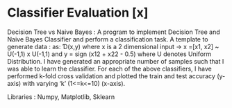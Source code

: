 # Classifier Evaluation [x]



Decision Tree vs Naive Bayes :
        A program to implement Decision Tree and Naive Bayes Classifier and perform a classification task. 
A template to generate data : as: Ɗ(x,y) where x is a 2 dimensional input → x =[x1, x2] ~ U(-1,1) x U(-1,1) and y = sign (x12 + x22 - 0.5) where U denotes Uniform Distribution.
I have generated an appropriate number of samples such that I was able to learn the classifier.
For each of the above classifiers, I have performed k-fold cross validation and plotted the train and test accuracy (y-axis) with varying ‘k’ (1<=k<=10) (x-axis). 

Libraries : Numpy, Matplotlib, Sklearn
